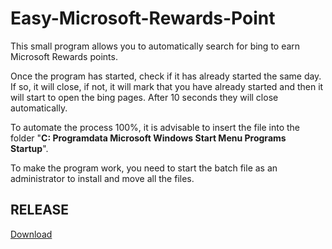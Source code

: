 # Easy-Microsoft-Rewards-Point

This small program allows you to automatically search for bing to earn Microsoft Rewards points.<p>

Once the program has started, check if it has already started the same day. If so, it will close, if not, it will mark that you have already started and then it will start to open the bing pages. After 10 seconds they will close automatically.<p>

To automate the process 100%, it is advisable to insert the file into the folder "__C: Programdata Microsoft Windows Start Menu Programs Startup__".

To make the program work, you need to start the batch file as an administrator to install and move all the files.
  
  ## RELEASE
  
 [Download](https://github.com/zSavT/Easy-Microsoft-Rewards-Point/releases/tag/Final)

